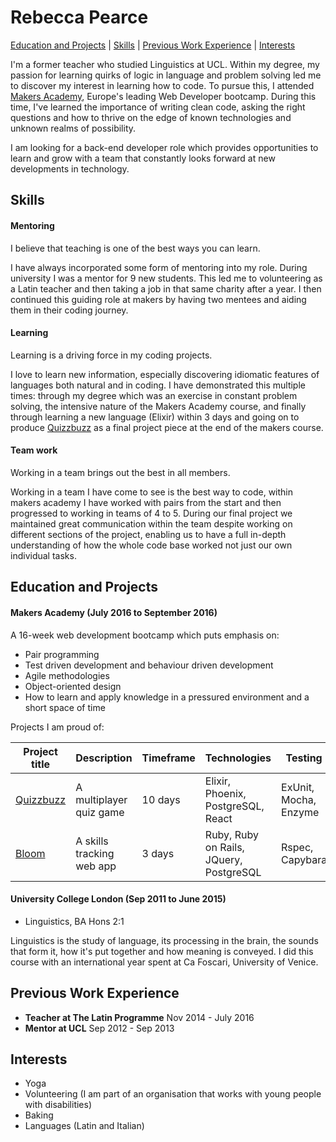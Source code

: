 # Rebecca Pearce

 [Education and Projects](#education) | [Skills](#skills) | [Previous Work Experience](#experience) | [Interests](#interests)

I'm a former teacher who studied Linguistics at UCL. Within my degree, my passion for learning quirks of logic in language and problem solving led me to discover my interest in learning how to code. To pursue this, I attended [Makers Academy](http://www.makersacademy.com/), Europe's leading Web Developer bootcamp. During this time, I've learned the importance of writing clean code, asking the right questions and how to thrive on the edge of known technologies and unknown realms of possibility.

I am looking for a back-end developer role which provides opportunities to learn and grow with a team that constantly looks forward at new developments in technology.


## <a name="skills">Skills</a>


#### Mentoring

I believe that teaching is one of the best ways you can learn.

I have always incorporated some form of mentoring into my role. During university I was a mentor for 9 new students. This led me to volunteering as a Latin teacher and then taking a job in that same charity after a year. I then continued this guiding role at makers by having two mentees and aiding them in their coding journey.

#### Learning

Learning is a driving force in my coding projects.

I love to learn new information, especially discovering idiomatic features of languages both natural and in coding. I have demonstrated this multiple times: through my degree which was an exercise in constant problem solving, the intensive nature of the Makers Academy course, and finally through learning a new language (Elixir) within 3 days and going on to produce [Quizzbuzz](https://github.com/quizzbuzz/quizzbuzz) as a final project piece at the end of the makers course.

#### Team work

Working in a team brings out the best in all members.

Working in a team I have come to see is the best way to code, within makers academy I have worked with pairs from the start and then progressed to working in teams of 4 to 5. During our final project we maintained great communication within the team despite working on different sections of the project, enabling us to have a full in-depth understanding of how the whole code base worked not just our own individual tasks.

## <a name="education">Education and Projects</a>

#### Makers Academy (July 2016 to September 2016)

A 16-week web development bootcamp which puts emphasis on:
- Pair programming
- Test driven development and behaviour driven development
- Agile methodologies
- Object-oriented design
- How to learn and apply knowledge in a pressured environment and a short space of time

Projects I am proud of:

Project title  | Description  									| Timeframe | Technologies | Testing | Link
------------- | ------------------------------	| ------------- |------------- |--------- | ----------------
[Quizzbuzz](https://github.com/quizzbuzz/quizzbuzz) | A multiplayer quiz game  | 10 days | Elixir, Phoenix, PostgreSQL, React| ExUnit, Mocha, Enzyme | [See it in action here](https://qzbz.herokuapp.com/)
[Bloom](https://github.com/thehappinessproject/happiness_project)| A skills tracking web app | 3 days | Ruby, Ruby on Rails, JQuery, PostgreSQL | Rspec, Capybara | [Check it out](http://bloomtracker.herokuapp.com)


#### University College London (Sep 2011 to June 2015)

- Linguistics, BA Hons 2:1

Linguistics is the study of language, its processing in the brain, the sounds that form it, how it's put together and how meaning is conveyed. I did this course with an international year spent at Ca Foscari, University of Venice.

## <a name="experience">Previous Work Experience</a>

- **Teacher at The Latin Programme** Nov 2014 - July 2016
- **Mentor at UCL** Sep 2012 - Sep 2013


## <a name="interests">Interests</a>
- Yoga
- Volunteering (I am part of an organisation that works with young people with disabilities)
- Baking
- Languages (Latin and Italian)

